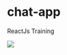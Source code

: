 # chat-app
ReactJs Training

![](https://img.shields.io/badge/code-React-informational?style=flat&logo=react&logoColor=white&color=FFD700)
